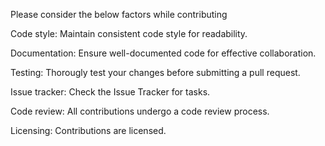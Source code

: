 Please consider the below factors while contributing

Code style:
Maintain consistent code style for readability.

Documentation:
Ensure well-documented code for effective collaboration.

Testing:
Thorougly test your changes before submitting a pull request.

Issue tracker:
Check the Issue Tracker for tasks.

Code review:
All contributions undergo a code review process.

Licensing:
Contributions are licensed.

